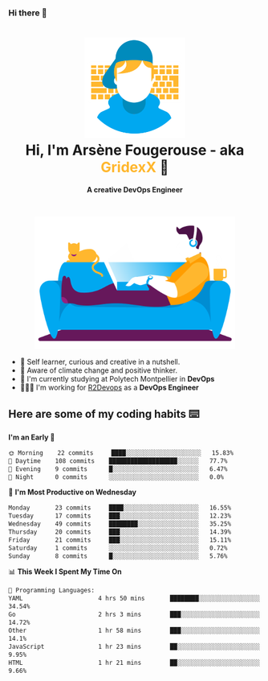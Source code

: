 ### Hi there 👋

<!--
**GridexX/gridexx** is a ✨ _special_ ✨ repository because its `README.md` (this file) appears on your GitHub profile.

Here are some ideas to get you started:

- 🔭 I’m currently working on ...
- 🌱 I’m currently learning ...
- 👯 I’m looking to collaborate on ...
- 🤔 I’m looking for help with ...
- 💬 Ask me about ...
- 📫 How to reach me: ...
- 😄 Pronouns: ...
- ⚡ Fun fact: ...
-->


<!-- Header -->
<h1 align="center">
  <img src="./images/user_profile.png" width="200">
  <br>
  Hi, I'm Arsène Fougerouse - aka <span style="color:#ffb72e">GridexX</span> 👋
</h1>


<p align="center">
  <b>A creative DevOps Engineer </b>
</p>
<br/>
<p align="center">
  <img src="./images/man_couch.png" width="400">
</p>

- 🎨 Self learner, curious and creative in a nutshell. 
- 🌱 Aware of climate change and positive thinker.
- 📕 I'm currently studying at Polytech Montpellier in **DevOps**
- 👨🏻‍💻 I'm working for [R2Devops](https://r2devops.io) as a **DevOps Engineer**


## Here are some of my coding habits ⌨️

<!-- Add a section about tech and Ops stack
  Like this one : https://github.com/Xanthus58#-tech-stack
-->
<!--START_SECTION:waka-->
**I'm an Early 🐤** 

```text
🌞 Morning    22 commits     ████░░░░░░░░░░░░░░░░░░░░░   15.83% 
🌆 Daytime    108 commits    ███████████████████░░░░░░   77.7% 
🌃 Evening    9 commits      █░░░░░░░░░░░░░░░░░░░░░░░░   6.47% 
🌙 Night      0 commits      ░░░░░░░░░░░░░░░░░░░░░░░░░   0.0%

```
📅 **I'm Most Productive on Wednesday** 

```text
Monday       23 commits     ████░░░░░░░░░░░░░░░░░░░░░   16.55% 
Tuesday      17 commits     ███░░░░░░░░░░░░░░░░░░░░░░   12.23% 
Wednesday    49 commits     ████████░░░░░░░░░░░░░░░░░   35.25% 
Thursday     20 commits     ███░░░░░░░░░░░░░░░░░░░░░░   14.39% 
Friday       21 commits     ███░░░░░░░░░░░░░░░░░░░░░░   15.11% 
Saturday     1 commits      ░░░░░░░░░░░░░░░░░░░░░░░░░   0.72% 
Sunday       8 commits      █░░░░░░░░░░░░░░░░░░░░░░░░   5.76%

```


📊 **This Week I Spent My Time On** 

```text
💬 Programming Languages: 
YAML                     4 hrs 50 mins       ████████░░░░░░░░░░░░░░░░░   34.54% 
Go                       2 hrs 3 mins        ███░░░░░░░░░░░░░░░░░░░░░░   14.72% 
Other                    1 hr 58 mins        ███░░░░░░░░░░░░░░░░░░░░░░   14.1% 
JavaScript               1 hr 23 mins        ██░░░░░░░░░░░░░░░░░░░░░░░   9.95% 
HTML                     1 hr 21 mins        ██░░░░░░░░░░░░░░░░░░░░░░░   9.66%

```


<!--END_SECTION:waka-->
